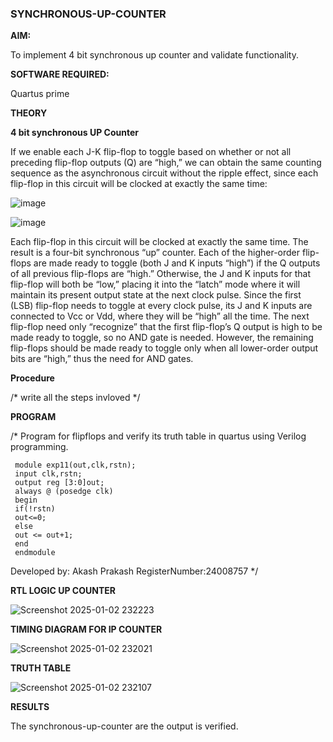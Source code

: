 ### SYNCHRONOUS-UP-COUNTER

**AIM:**

To implement 4 bit synchronous up counter and validate functionality.

**SOFTWARE REQUIRED:**

Quartus prime

**THEORY**

**4 bit synchronous UP Counter**

If we enable each J-K flip-flop to toggle based on whether or not all preceding flip-flop outputs (Q) are “high,” we can obtain the same counting sequence as the asynchronous circuit without the ripple effect, since each flip-flop in this circuit will be clocked at exactly the same time:

![image](https://github.com/naavaneetha/SYNCHRONOUS-UP-COUNTER/assets/154305477/d5db3fa0-e413-404c-b80e-b2f39d82e7e8)


![image](https://github.com/naavaneetha/SYNCHRONOUS-UP-COUNTER/assets/154305477/52cb61eb-d04b-442d-810c-31185a68410b)

Each flip-flop in this circuit will be clocked at exactly the same time.
The result is a four-bit synchronous “up” counter. Each of the higher-order flip-flops are made ready to toggle (both J and K inputs “high”) if the Q outputs of all previous flip-flops are “high.”
Otherwise, the J and K inputs for that flip-flop will both be “low,” placing it into the “latch” mode where it will maintain its present output state at the next clock pulse.
Since the first (LSB) flip-flop needs to toggle at every clock pulse, its J and K inputs are connected to Vcc or Vdd, where they will be “high” all the time.
The next flip-flop need only “recognize” that the first flip-flop’s Q output is high to be made ready to toggle, so no AND gate is needed.
However, the remaining flip-flops should be made ready to toggle only when all lower-order output bits are “high,” thus the need for AND gates.

**Procedure**

/* write all the steps invloved */

**PROGRAM**

/* Program for flipflops and verify its truth table in quartus using Verilog programming. 


     module exp11(out,clk,rstn);
     input clk,rstn;
     output reg [3:0]out;
     always @ (posedge clk)
     begin
     if(!rstn)
     out<=0;
     else 
     out <= out+1;
     end
     endmodule
 
Developed by: Akash Prakash
RegisterNumber:24008757
*/

**RTL LOGIC UP COUNTER**

![Screenshot 2025-01-02 232223](https://github.com/user-attachments/assets/8781d35a-6ead-41f1-b916-50ee428105c0)


**TIMING DIAGRAM FOR IP COUNTER**

![Screenshot 2025-01-02 232021](https://github.com/user-attachments/assets/a72461ff-6d23-4ddd-970e-50ddc792e79f)

**TRUTH TABLE**

![Screenshot 2025-01-02 232107](https://github.com/user-attachments/assets/96cfeaeb-ee07-474e-a0f8-e16e3b54d272)


**RESULTS**

The synchronous-up-counter are the output is verified.
